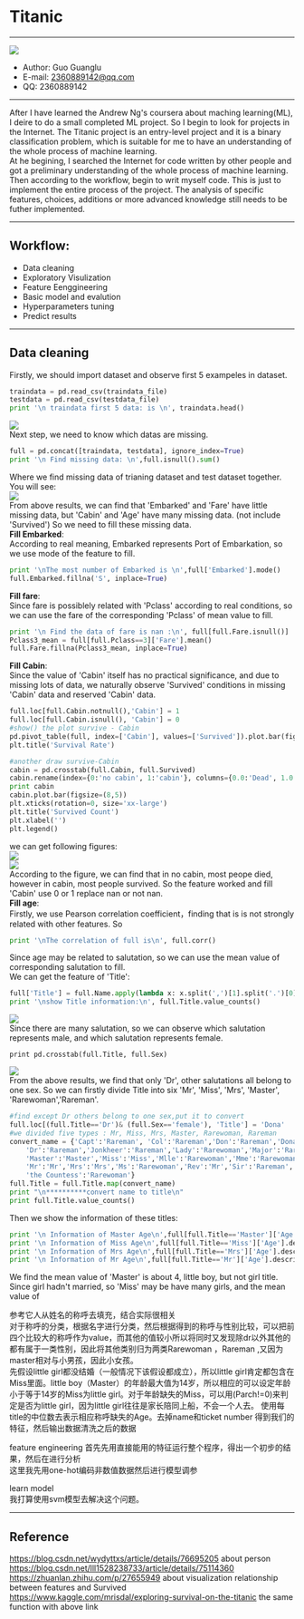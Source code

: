 # Titanic  
---  
![](/fig/Titanic.png)
- Author: Guo Guanglu  
- E-mail: 2360889142@qq.com
- QQ: 2360889142    

***
After I have learned the Andrew Ng's coursera about maching learning(ML), I deire to do a small completed ML project. So I begin to look for  projects in the Internet. The Titanic project is an entry-level project and it is a binary classification problem, which is suitable for me to have an understanding of the whole process of machine learning.   
At he begining, I searched the Internet for code written by other people and got a preliminary understanding of the whole process of machine learning. Then according to the workflow, begin to writ  myself code. This is just to implement the entire process of the project. The analysis of specific features, choices, additions or more advanced knowledge still needs to be futher implemented.  

***  
Workflow:  
---  
* Data cleaning   
* Exploratory Visulization   
* Feature Eenggineering   
* Basic model and evalution  
* Hyperparameters tuning   
* Predict results   

***
Data cleaning  
---  
Firstly, we should import dataset and observe first 5 exampeles in dataset.    
```python  
traindata = pd.read_csv(traindata_file)
testdata = pd.read_csv(testdata_file)
print '\n traindata first 5 data: is \n', traindata.head()
```  
![](/fig/fig1.png)  
Next step, we need to know which datas are missing.  
```python
full = pd.concat([traindata, testdata], ignore_index=True)
print '\n Find missing data: \n',full.isnull().sum()
```  
Where we find missing data of trianing dataset and test dataset together.  You will see:  
![](/fig/fig2.png)  
From above results, we can find that 'Embarked' and 'Fare' have little missing data, but 'Cabin' and 'Age' have many missing data.
(not include 'Survived') So we need to fill these missing data.  
**Fill Embarked**:    
According to real meaning, Embarked represents Port of Embarkation, so we use mode of the feature to fill.  
```python
print '\nThe most number of Embarked is \n',full['Embarked'].mode()
full.Embarked.fillna('S', inplace=True)
```  
**Fill fare**:  
Since fare is possiblely related with 'Pclass' according to real conditions, so we can use the fare of the corresponding 'Pclass' of mean value to fill.  
```python  
print '\n Find the data of fare is nan :\n', full[full.Fare.isnull()]
Pclass3_mean = full[full.Pclass==3]['Fare'].mean()
full.Fare.fillna(Pclass3_mean, inplace=True)
```  
**Fill Cabin**:  
Since the value of 'Cabin' itself has no practical significance, and due to missing lots of data, we naturally observe 'Survived' conditions in missing 'Cabin' data and  reserved 'Cabin' data.  
```python
full.loc[full.Cabin.notnull(),'Cabin'] = 1
full.loc[full.Cabin.isnull(), 'Cabin'] = 0
#show() the plot survive - Cabin
pd.pivot_table(full, index=['Cabin'], values=['Survived']).plot.bar(figsize=(8,5))
plt.title('Survival Rate')

#another draw survive-Cabin
cabin = pd.crosstab(full.Cabin, full.Survived)
cabin.rename(index={0:'no cabin', 1:'cabin'}, columns={0.0:'Dead', 1.0:'Survived'}, inplace=True)
print cabin
cabin.plot.bar(figsize=(8,5))
plt.xticks(rotation=0, size='xx-large')
plt.title('Survived Count')
plt.xlabel('')
plt.legend()
```  
we can get following figures:  
![](/fig/fig3.png)  
![](/fig/fig4.png)  
According to the figure, we can find that in no cabin, most peope died, however in cabin, most people survived. So the feature worked and  fill 'Cabin' use 0 or 1 replace nan or not nan.  
**Fill age**:  
Firstly, we use Pearson correlation coefficient，finding that is is not strongly related with other features. So 
```python
print '\nThe correlation of full is\n', full.corr()
```  
Since age may be related to salutation, so we can use the mean value of corresponding salutation to fill.  
We can get the feature of 'Title':  
```python
full['Title'] = full.Name.apply(lambda x: x.split(',')[1].split('.')[0].strip())
print '\nshow Title information:\n', full.Title.value_counts()
```  
![](/fig/fig5.png)  
Since there are many salutation, so we can observe which salutation represents male,  and which salutation represents female.
```pyhon
print pd.crosstab(full.Title, full.Sex)
```  
![](/fig/fig6.png)  
From the above results, we find that only 'Dr', other salutations all belong to one sex. So we can firstly divide Title into six 
'Mr', 'Miss', 'Mrs', 'Master', 'Rarewoman','Rareman'.  
```python
#find except Dr others belong to one sex,put it to convert
full.loc[(full.Title=='Dr')& (full.Sex=='female'), 'Title'] = 'Dona'
#we divided five types : Mr, Miss, Mrs, Master, Rarewoman, Rareman
convert_name = {'Capt':'Rareman', 'Col':'Rareman','Don':'Rareman','Dona':'Rarewoman',
    'Dr':'Rareman','Jonkheer':'Rareman','Lady':'Rarewoman','Major':'Rareman',
    'Master':'Master','Miss':'Miss','Mlle':'Rarewoman','Mme':'Rarewoman',
    'Mr':'Mr','Mrs':'Mrs','Ms':'Rarewoman','Rev':'Mr','Sir':'Rareman',
    'the Countess':'Rarewoman'}
full.Title = full.Title.map(convert_name)
print "\n**********convert name to title\n"
print full.Title.value_counts()
```  
Then we show the information of these titles:  
```python  
print '\n Information of Master Age\n',full[full.Title=='Master']['Age'].describe()
print '\n Information of Miss Age\n',full[full.Title=='Miss']['Age'].describe()
print '\n Information of Mrs Age\n',full[full.Title=='Mrs']['Age'].describe()
print '\n Information of Mr Age\n',full[full.Title=='Mr']['Age'].describe()
```  
We find the mean value of 'Master' is about 4, little boy, but not girl title. Since girl hadn't married, so 'Miss' may be have many girls, and the mean value of 


参考它人从姓名的称呼去填充，结合实际很相关  
对于称呼的分类，根据名字进行分类，然后根据得到的称呼与性别比较，可以把前四个比较大的称呼作为value，而其他的值较小所以将同时又发现除dr以外其他的都有属于一类性别，因此将其他类别归为两类Rarewoman ，Rareman  ,又因为master相对与小男孩，因此小女孩。  
先假设little girl都没结婚（一般情况下该假设都成立），所以little girl肯定都包含在Miss里面。little boy（Master）的年龄最大值为14岁，所以相应的可以设定年龄小于等于14岁的Miss为little girl。对于年龄缺失的Miss，可以用(Parch!=0)来判定是否为little girl，因为little girl往往是家长陪同上船，不会一个人去。  使用每title的中位数去表示相应称呼缺失的Age。去掉name和ticket number 得到我们的特征，然后输出数据清洗之后的数据  

feature engineering
首先先用直接能用的特征运行整个程序，得出一个初步的结果，然后在进行分析  
这里我先用one-hot编码非数值数据然后进行模型调参

learn model  
我打算使用svm模型去解决这个问题。  






***  
Reference  
----
https://blog.csdn.net/wydyttxs/article/details/76695205 about person  
https://blog.csdn.net/lll1528238733/article/details/75114360
https://zhuanlan.zhihu.com/p/27655949 about visualization relationship between features and Survived  
https://www.kaggle.com/mrisdal/exploring-survival-on-the-titanic the same function with above link
